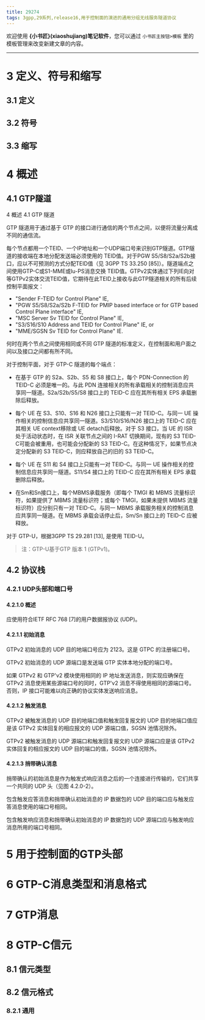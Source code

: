 ```yaml
---
title: 29274
tags: 3gpp,29系列,release16,用于控制面的演进的通用分组无线服务隧道协议
---
```


欢迎使用 **{小书匠}(xiaoshujiang)笔记软件**，您可以通过 `小书匠主按钮>模板` 里的模板管理来改变新建文章的内容。

----------

# 3 定义、符号和缩写
## 3.1 定义
## 3.2 符号
## 3.3 缩写

# 4 概述
## 4.1 GTP隧道
4 概述
4.1 GTP 隧道

GTP 隧道用于通过基于 GTP 的接口进行通信的两个节点之间，以便将流量分离成不同的通信流。

每个节点都用一个TEID、一个IP地址和一个UDP端口号来识别GTP隧道。GTP隧道的接收端在本地分配发送端必须使用的 TEID值。对于PGW S5/S8/S2a/S2b接口，应以不可预测的方式分配TEID值（见 3GPP TS 33.250 \[85]）。隧道端点之间使用GTP-C或S1-MME或Iu-PS消息交换 TEID值。GTPv2实体通过下列IE向对等GTPv2实体交流TEID值，它期待在此TEID上接收与此GTP隧道相关的所有后续控制平面报文：
- "Sender F-TEID for Control Plane" IE,
- "PGW S5/S8/S2a/S2b F-TEID for PMIP based interface or for GTP based Control Plane interface" IE,
- "MSC Server Sv TEID for Control Plane" IE,
- "S3/S16/S10 Address and TEID for Control Plane" IE, or
- "MME/SGSN Sv TEID for Control Plane" IE.

何时在两个节点之间使用相同或不同 GTP 隧道的标准定义，在控制面和用户面之间以及接口之间都有所不同。

对于控制平面，对于 GTP-C 隧道的每个端点：
- 在基于 GTP 的 S2a、S2b、S5 和 S8 接口上，每个 PDN-Connection 的 TEID-C 必须是唯一的。与此 PDN 连接相关的所有承载相关的控制消息应共享同一隧道。S2a/S2b/S5/S8 接口上的 TEID-C 应在其所有相关 EPS 承载删除后释放。
  
- 每个 UE 在 S3、S10、S16 和 N26 接口上只能有一对 TEID-C。与同一 UE 操作相关的控制信息应共享同一隧道。S3/S10/S16/N26 接口上的 TEID-C 应在其相关 UE context移除或 UE detach后释放。对于 S3 接口，当 UE 的 ISR 处于活动状态时，在 ISR 关联节点之间的 I-RAT 切换期间，现有的 S3 TEID-C可能会被重用，也可能会分配新的 S3 TEID-C。在这种情况下，如果节点决定分配新的 S3 TEID-C，则应释放自己的旧的 S3 TEID-C。
  
- 每个 UE 在 S11 和 S4 接口上只能有一对 TEID-C。与同一 UE 操作相关的控制信息应共享同一隧道。S11/S4 接口上的 TEID-C 应在其所有相关 EPS 承载删除后释放。

- 在Sm和Sn接口上，每个MBMS承载服务（即每个 TMGI 和 MBMS 流量标识符，如果提供了 MBMS 流量标识符；或每个 TMGI，如果未提供 MBMS 流量标识符）应分别只有一对 TEID-C。与同一 MBMS 承载服务相关的控制消息应共享同一隧道。在 MBMS 承载会话停止后，Sm/Sn 接口上的 TEID-C 应被释放。

对于 GTP-U，根据3GPP TS 29.281 \[13], 是使用 TEID-U。
>注：GTP-U基于GTP 版本 1 (GTPv1)。

## 4.2 协议栈

### 4.2.1 UDP头部和端口号
#### 4.2.1.0 概述
应使用符合IETF RFC 768 \[7]的用户数据报协议 (UDP)。

#### 4.2.1.1 初始消息
GTPv2 初始消息的 UDP 目的地端口号应为 2123。这是 GTPC 的注册端口号。

GTPv2 初始消息的 UDP 源端口是发送端 GTP 实体本地分配的端口号。

如果 GTPv2 和 GTP'v2 模块使用相同的 IP 地址发送消息，则实现应确保在 GTPv2 消息使用某些源端口号的同时，GTP'v2 消息不得使用相同的源端口号。否则，IP 接口可能难以向正确的协议实体发送响应消息。

#### 4.2.1.2 触发消息
GTPv2 被触发消息的 UDP 目的地端口值和触发回复报文的 UDP 目的地端口值应是该 GTPv2 实体回复的相应报文的 UDP 源端口值，SGSN 池情况除外。

GTPv2 被触发消息的 UDP 源端口和触发回复报文的 UDP 源端口应是该 GTPv2 实体回复的相应报文的 UDP 目的端口的值，SGSN 池情况除外。

#### 4.2.1.3 捎带确认消息

捎带确认的初始消息是作为触发式响应消息之后的一个连接进行传输的，它们共享一个共同的 UDP 头（见图 4.2.0-2）。

包含触发应答消息和捎带确认初始消息的 IP 数据包的 UDP 目的端口应与触发应答消息使用的端口号相同。

包含触发响应消息和捎带确认初始消息的 IP 数据包的 UDP 源端口应与触发响应消息所用的端口号相同。



# 5 用于控制面的GTP头部

# 6 GTP-C消息类型和消息格式 

# 7 GTP消息
# 8 GTP-C信元
## 8.1 信元类型
## 8.2 信元格式
### 8.2.1 通用